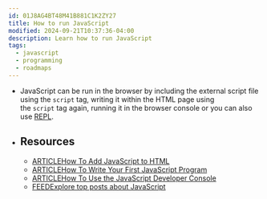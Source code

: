 ```yaml
---
id: 01J8AG4BT48M41B881C1K2ZY27
title: How to run JavaScript
modified: 2024-09-21T10:37:36-04:00
description: Learn how to run JavaScript
tags:
  - javascript
  - programming
  - roadmaps
---
```

- JavaScript can be run in the browser by including the external script file using the `script` tag, writing it within the HTML page using the `script` tag again, running it in the browser console or you can also use [REPL](https://www.digitalocean.com/community/tutorials/how-to-use-the-node-js-repl).


- ## Resources
	- [ARTICLEHow To Add JavaScript to HTML](https://www.digitalocean.com/community/tutorials/how-to-add-javascript-to-html)
	- [ARTICLEHow To Write Your First JavaScript Program](https://www.digitalocean.com/community/tutorials/how-to-write-your-first-javascript-program)
	- [ARTICLEHow To Use the JavaScript Developer Console](https://www.digitalocean.com/community/tutorials/how-to-use-the-javascript-developer-console)
	- [FEEDExplore top posts about JavaScript](https://app.daily.dev/tags/javascript?ref=roadmapsh)